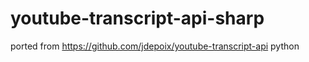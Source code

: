 # youtube-transcript-api-sharp

ported from https://github.com/jdepoix/youtube-transcript-api python
